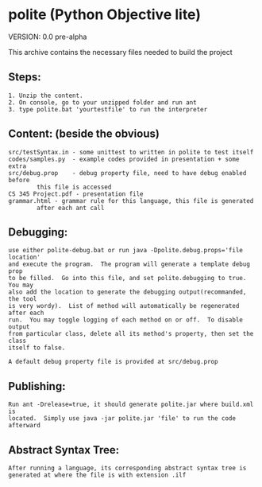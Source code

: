 # polite (Python Objective lite)

VERSION: 0.0 pre-alpha

This archive contains the necessary files needed to build the project

## Steps:
    1. Unzip the content.
    2. On console, go to your unzipped folder and run ant
    3. type polite.bat 'yourtestfile' to run the interpreter

## Content: (beside the obvious)
    src/testSyntax.in - some unittest to written in polite to test itself
    codes/samples.py  - example codes provided in presentation + some extra
    src/debug.prop    - debug property file, need to have debug enabled before
            this file is accessed
    CS 345 Project.pdf - presentation file
    grammar.html - grammar rule for this language, this file is generated
            after each ant call

## Debugging:
    use either polite-debug.bat or run java -Dpolite.debug.props='file location'
    and execute the program.  The program will generate a template debug prop
    to be filled.  Go into this file, and set polite.debugging to true.  You may
    also add the location to generate the debugging output(recommanded, the tool
    is very wordy).  List of method will automatically be regenerated after each
    run.  You may toggle logging of each method on or off.  To disable output
    from particular class, delete all its method's property, then set the class
    itself to false.
    
    A default debug property file is provided at src/debug.prop

## Publishing:
    Run ant -Drelease=true, it should generate polite.jar where build.xml is
    located.  Simply use java -jar polite.jar 'file' to run the code afterward

## Abstract Syntax Tree:
    After running a language, its corresponding abstract syntax tree is
    generated at where the file is with extension .ilf
    